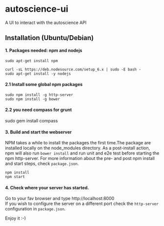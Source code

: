 # autoscience-ui
A UI to interact with the autoscience API

## Installation (Ubuntu/Debian)

#### 1. Packages needed: npm and nodejs
```
sudo apt-get install npm

curl -sL https://deb.nodesource.com/setup_6.x | sudo -E bash -
sudo apt-get install -y nodejs
```

#### 2.1 Install some global npm packages 
```
sudo npm install -g http-server
sudo npm install -g bower
```

#### 2.2 you need compass for grunt
sudo gem install compass

#### 3. Build and start the webserver
NPM takes a while to install the packages the first time.The package are installed locally on the node_modules directory. As a post-install action, npm will also run `bower install` and run unit and e2e test before starting the npm http-server. For more information about the pre- and post npm install and start steps, check `package.json`.

```
npm install
npm start
```
#### 4. Check where your server has started.   
Go to your fav browser and type http://localhost:8000  
If you wish to configure the server on a different port check the `http-server` configuration in `package.json`.


Enjoy it :-)
